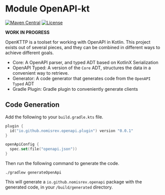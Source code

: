 # Module OpenAPI-kt

[![Maven Central](https://img.shields.io/maven-central/v/io.github.nomisrev/openapi-kt-parser?color=4caf50&label=latest%20release)](https://central.sonatype.com/search?q=g:io.github.nomisrev/openapi-kt-parser)
[![License](https://img.shields.io/badge/License-Apache%202.0-blue.svg)](https://www.apache.org/licenses/LICENSE-2.0)

**WORK IN PROGRESS**

OpenKTTP is a toolset for working with OpenAPI in Kotlin.
This project exists out of several pieces, and they can be combined in different ways to achieve different goals.

- Core: A OpenAPI parser, and typed ADT based on KotlinX Serialization
- OpenAPI Typed: A version of the `Core` ADT, structures the data in a convenient way to retrieve.
- Generator: A code generator that generates code from the `OpenAPI Typed` ADT
- Gradle Plugin: Gradle plugin to conveniently generate clients

## Code Generation

Add the following to your `build.gradle.kts` file.

```kotlin
plugin {
  id("io.github.nomisrev.openapi.plugin") version "0.0.1"
}

openApiConfig {
  spec.set(file("openapi.json"))
}
```

Then run the following command to generate the code.

```shell
./gradlew generateOpenApi
```

This will generate a `io.github.nomisrev.openapi` package with the generated code,
in your `/build/generated` directory.
